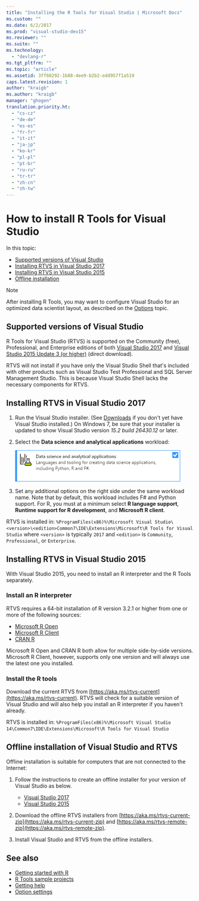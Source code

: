 ```yaml
---
title: "Installing the R Tools for Visual Studio | Microsoft Docs"
ms.custom: ""
ms.date: 6/2/2017
ms.prod: "visual-studio-dev15"
ms.reviewer: ""
ms.suite: ""
ms.technology:
  - "devlang-r"
ms.tgt_pltfrm: ""
ms.topic: "article"
ms.assetid: 3ff60292-1b88-4ee9-b2b2-edd957f1a519
caps.latest.revision: 1
author: "kraigb"
ms.author: "kraigb"
manager: "ghogen"
translation.priority.ht:
  - "cs-cz"
  - "de-de"
  - "es-es"
  - "fr-fr"
  - "it-it"
  - "ja-jp"
  - "ko-kr"
  - "pl-pl"
  - "pt-br"
  - "ru-ru"
  - "tr-tr"
  - "zh-cn"
  - "zh-tw"
---
```


# How to install R Tools for Visual Studio

In this topic:

- [Supported versions of Visual Studio](#supported-versions-of-visual-studio)
- [Installing RTVS in Visual Studio 2017](#installing-rtvs-in-visual-studio-2017)
- [Installing RTVS in Visual Studio 2015](#installing-rtvs-in-visual-studio-2015)
- [Offline installation](#offline-installation-of-visual-studio-and-rtvs)

> [!Note]
> After installing R Tools, you may want to configure Visual Studio for an optimized data scientist layout, as described on the [Options](options.md#data-scientist-layout) topic.

## Supported versions of Visual Studio

R Tools for Visual Studio (RTVS) is supported on the Community (free), Professional, and Enterprise editions of both [Visual Studio 2017](https://www.visualstudio.com/downloads/) and [Visual Studio 2015 Update 3 (or higher)](http://go.microsoft.com/fwlink/?LinkId=691129) (direct download). 

RTVS will not install if you have only the Visual Studio Shell that's included with other products such as Visual Studio Test Professional and SQL Server Management Studio. This is because Visual Studio Shell lacks the necessary components for RTVS.


## Installing RTVS in Visual Studio 2017

1. Run the Visual Studio installer. (See [Downloads](https://www.visualstudio.com/downloads/) if you don't yet have Visual Studio installed.) On Windows 7, be sure that your installer is updated to show Visual Studio version *15.2 build 26430.12* or later.

2. Select the **Data science and analytical applications** workload:

    ![Data science and analytical applications workload in VS2017](media/installation-data-science-workload.png)

3. Set any additional options on the right side under the same workload name. Note that by default, this workload includes F# and Python support. For R, you must at a minimum select **R language support**, **Runtime support for R development**, and **Microsoft R client**.

RTVS is installed in: `%ProgramFiles(x86)%\Microsoft Visual Studio\<version>\<edition>Common7\IDE\Extensions\Microsoft\R Tools for Visual Studio` where `<version>` is typically `2017` and `<edition>` is `Community`, `Professional`, or `Enterprise`.

## Installing RTVS in Visual Studio 2015

With Visual Studio 2015, you need to install an R interpreter and the R Tools separately.

### Install an R interpreter

RTVS requires a 64-bit installation of R version 3.2.1 or higher from one or more of the following sources:

* [Microsoft R Open](https://mran.microsoft.com/download/)
* [Microsoft R Client](https://msdn.microsoft.com/microsoft-r/r-client-get-started)
* [CRAN R](https://cran.r-project.org/bin/windows/base/)

Microsoft R Open and CRAN R both allow for multiple side-by-side versions. Microsoft R Client, however, supports only one version and will always use the latest one you installed.

### Install the R tools

Download the current RTVS from [https://aka.ms/rtvs-current](https://aka.ms/rtvs-current). RTVS will check for a suitable version of Visual Studio and will also help you install an R interpreter if you haven't already.

RTVS is installed in: `%ProgramFiles(x86)%\Microsoft Visual Studio 14\Common7\IDE\Extensions\Microsoft\R Tools for Visual Studio`

## Offline installation of Visual Studio and RTVS

Offline installation is suitable for computers that are not connected to the Internet:

1. Follow the instructions to create an offline installer for your version of Visual Studio as below. 

    - [Visual Studio 2017](../install/create-an-offline-installation-of-visual-studio.md)
    - [Visual Studio 2015](https://msdn.microsoft.com/library/mt706497.aspx)

1. Download the offline RTVS installers from [https://aka.ms/rtvs-current-zip](https://aka.ms/rtvs-current-zip) and [https://aka.ms/rtvs-remote-zip](https://aka.ms/rtvs-remote-zip). 

1. Install Visual Studio and RTVS from the offline installers.

## See also

- [Getting started with R](getting-started-with-r.md)
- [R Tools sample projects](getting-started-samples.md)
- [Getting help](getting-started-help.md)
- [Option settings](options.md)
